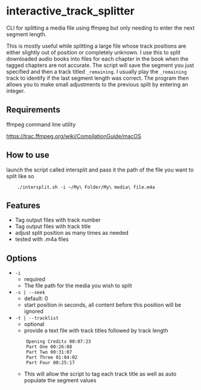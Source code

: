 # interactive_track_splitter
CLI for splitting a media file using ffmpeg but only needing to enter the next segment length. 

This is mostly useful while splitting a large file whose track positions are either slightly out of position or completely unknown. I use this to split downloaded audio books into files for each chapter in the book when the tagged chapters are not accurate. The script will save the segment you just specified and then a track titled `_remaining`. I usually play the `_remaining` track to identify if the last segment length was correct. The program then allows you to make small adjustments to the previous split by entering an integer.

## Requirements
ffmpeg command line utility

https://trac.ffmpeg.org/wiki/CompilationGuide/macOS

## How to use
launch the script called intersplit and pass it the path of the file you want to split like so
```shell
    ./intersplit.sh -i ~/My\ Folder/My\ media\ file.m4a
```

## Features
- Tag output files with track number
- Tag output files with track title
- adjust split position as many times as needed
- tested with .m4a files

## Options
- `-i`
    - required
    - The file path for the media you wish to split
- `-s | --seek`
    - default: 0
    - start position in seconds, all content before this position will be ignored
- `-t | --tracklist`
    - optional
    - provide a text file with track titles followed by track length
    ```
        Opening Credits 00:07:23
        Part One 00:26:08
        Part Two 00:31:07
        Part Three 01:04:02
        Part Four 00:25:17
    ```
    - This will allow the script to tag each track title as well as auto populate the segment values